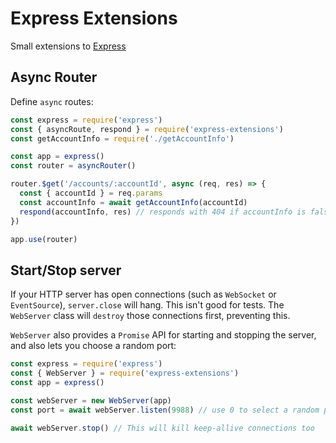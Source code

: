 # Express Extensions

Small extensions to [Express](https://expressjs.com/)

## Async Router

Define `async` routes:

```javascript
const express = require('express')
const { asyncRoute, respond } = require('express-extensions')
const getAccountInfo = require('./getAccountInfo')

const app = express()
const router = asyncRouter()

router.$get('/accounts/:accountId', async (req, res) => {
  const { accountId } = req.params
  const accountInfo = await getAccountInfo(accountId)
  respond(accountInfo, res) // responds with 404 if accountInfo is falsey.
})

app.use(router)
```

## Start/Stop server

If your HTTP server has open connections (such as `WebSocket` or `EventSource`), `server.close` will hang.
This isn't good for tests. The `WebServer` class will `destroy` those connections first, preventing this.

`WebServer` also provides a `Promise` API for starting and stopping the server, and also lets you choose
a random port:

```javascript
const express = require('express')
const { WebServer } = require('express-extensions')
const app = express()

const webServer = new WebServer(app)
const port = await webServer.listen(9988) // use 0 to select a random port

await webServer.stop() // This will kill keep-allive connections too
```